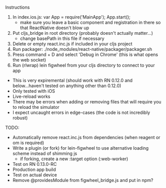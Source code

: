 Instructions

1. In index.ios.js: var App = require('MainApp'); App.start();
	 - make sure you leave a basic component and registration in there so that ReactNative doesn't blow up
2. Put cljs_bridge in root directory (probably doesn't actually matter...)
   - change basePath in this file if necessary
3. Delete or empty react.inc.js if included in your cljs project
4. Run packager: ./node_modules/react-native/packager/packager.sh
5. Press command + D and select 'Debug in Chrome' (this is what opens the web socket)
6. Run (rlwrap) lein figwheel from your cljs directory to connect to your app

- This is very expiremental (should work with RN 0.12.0 and below...haven't tested on anything other than 0.12.0)
- Only tested with iOS
- Live-reload works
- There may be errors when adding or removing files that will require you to reload the simulator
- I expect uncaught errors in edge-cases (the code is not incredibly robust)

TODO:
- Automatically remove react.inc.js from dependencies (when reagent or om is required)
- Write a plugin (or fork) for lein-figwheel to use alternative loading scheme instead of shimming js
  - if forking, create a new :target option (:web-worker)
- Test on RN 0.13.0-RC
- Production app build
- Test on actual device
- Remove @providesModule from figwheel_bridge.js and put in npm?
